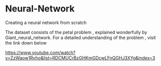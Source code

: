 # Neural-Network
Creating a neural network from scratch

The dataset consists of the petal problem , explained wonderfully by Giant_neural_network.
For a detailed understanding of the problem , visit the link down below

https://www.youtube.com/watch?v=ZzWaow1Rvho&list=RDCMUCrBzGHKmGDcwLFnQGHJ3XYg&index=3

